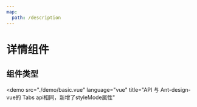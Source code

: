 ```yaml
---
map:
  path: /description
---
```


# 详情组件

## 组件类型

<demo src="./demo/basic.vue"
  language="vue"
  title="API 与 Ant-design-vue的 Tabs api相同，新增了styleMode属性"
  >
</demo>

<!-- ## Api

除 参考官方 [tabs 配置](https://2x.antdv.com/components/tabs-cn#API)外，扩展以下参数

| 属性               | 类型                                                      | 默认值  | 可选值 | 说明                     |
| ------------------ | --------------------------------------------------------- | ------- | ------ | ------------------------ |
| styleMode      | string                                             | -  |  'gradient', 'shadow'      | styleMode 只有在 `type='card'` 时生效 | -->